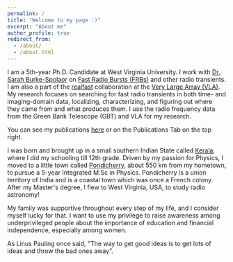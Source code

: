 ```yaml
---
permalink: /
title: "Welcome to my page :)"
excerpt: "About me"
author_profile: true
redirect_from: 
  - /about/
  - /about.html
---
```


I am a 5th-year Ph.D. Candidate at West Virginia University. I work with [Dr. Sarah Burke-Spolaor](https://sarahspolaor.faculty.wvu.edu/) on [Fast Radio Bursts (FRBs)](https://en.wikipedia.org/wiki/Fast_radio_burst) and other radio transients. I am also a part of the [realfast](http://realfast.io/about/) collaboration at the [Very Large Array (VLA)](http://www.vla.nrao.edu/). My research focuses on searching for fast radio transients in both time- and imaging-domain data, localizing, characterizing, and figuring out where they came from and what produces them. I use the radio frequency data from the Green Bank Telescope (GBT) and VLA for my research. 

You can see my publications [here](https://ui.adsabs.harvard.edu/public-libraries/OUKtvXIFR6C-5THj23_Apw) or on the Publications Tab on the top right. 

I was born and brought up in a small southern Indian State called [Kerala](https://en.wikipedia.org/wiki/Kerala), where I did my schooling till 12th grade. 
Driven by my passion for Physics, I moved to a little town called [Pondicherry](https://en.wikipedia.org/wiki/Pondicherry), about 550 km from my hometown, to pursue a 5-year Integrated M.Sc in Physics. Pondicherry is a union territory of India and is a coastal town which was once a French colony. After my Master's degree, I flew to West Virginia, USA, to study radio astronomy!

My family was supportive throughout every step of my life, and I consider myself lucky for that. I want to use my privilege to raise awareness among underprivileged people about the importance of education and financial independence, especially among women. 


As Linus Pauling once said, "The way to get good ideas is to get lots of ideas and throw the bad ones away”.
